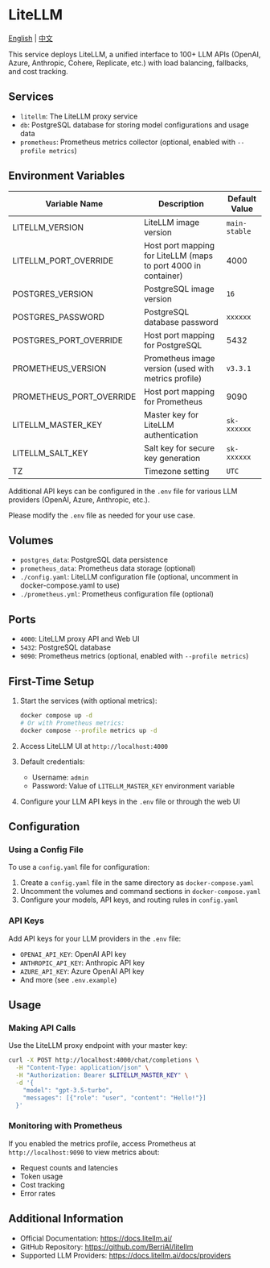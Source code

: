 # LiteLLM

[English](./README.md) | [中文](./README.zh.md)

This service deploys LiteLLM, a unified interface to 100+ LLM APIs (OpenAI, Azure, Anthropic, Cohere, Replicate, etc.) with load balancing, fallbacks, and cost tracking.

## Services

- `litellm`: The LiteLLM proxy service
- `db`: PostgreSQL database for storing model configurations and usage data
- `prometheus`: Prometheus metrics collector (optional, enabled with `--profile metrics`)

## Environment Variables

| Variable Name            | Description                                                    | Default Value |
| ------------------------ | -------------------------------------------------------------- | ------------- |
| LITELLM_VERSION          | LiteLLM image version                                          | `main-stable` |
| LITELLM_PORT_OVERRIDE    | Host port mapping for LiteLLM (maps to port 4000 in container) | 4000          |
| POSTGRES_VERSION         | PostgreSQL image version                                       | `16`          |
| POSTGRES_PASSWORD        | PostgreSQL database password                                   | `xxxxxx`      |
| POSTGRES_PORT_OVERRIDE   | Host port mapping for PostgreSQL                               | 5432          |
| PROMETHEUS_VERSION       | Prometheus image version (used with metrics profile)           | `v3.3.1`      |
| PROMETHEUS_PORT_OVERRIDE | Host port mapping for Prometheus                               | 9090          |
| LITELLM_MASTER_KEY       | Master key for LiteLLM authentication                          | `sk-xxxxxx`   |
| LITELLM_SALT_KEY         | Salt key for secure key generation                             | `sk-xxxxxx`   |
| TZ                       | Timezone setting                                               | `UTC`         |

Additional API keys can be configured in the `.env` file for various LLM providers (OpenAI, Azure, Anthropic, etc.).

Please modify the `.env` file as needed for your use case.

## Volumes

- `postgres_data`: PostgreSQL data persistence
- `prometheus_data`: Prometheus data storage (optional)
- `./config.yaml`: LiteLLM configuration file (optional, uncomment in docker-compose.yaml to use)
- `./prometheus.yml`: Prometheus configuration file (optional)

## Ports

- `4000`: LiteLLM proxy API and Web UI
- `5432`: PostgreSQL database
- `9090`: Prometheus metrics (optional, enabled with `--profile metrics`)

## First-Time Setup

1. Start the services (with optional metrics):

   ```bash
   docker compose up -d
   # Or with Prometheus metrics:
   docker compose --profile metrics up -d
   ```

2. Access LiteLLM UI at `http://localhost:4000`

3. Default credentials:
   - Username: `admin`
   - Password: Value of `LITELLM_MASTER_KEY` environment variable

4. Configure your LLM API keys in the `.env` file or through the web UI

## Configuration

### Using a Config File

To use a `config.yaml` file for configuration:

1. Create a `config.yaml` file in the same directory as `docker-compose.yaml`
2. Uncomment the volumes and command sections in `docker-compose.yaml`
3. Configure your models, API keys, and routing rules in `config.yaml`

### API Keys

Add API keys for your LLM providers in the `.env` file:

- `OPENAI_API_KEY`: OpenAI API key
- `ANTHROPIC_API_KEY`: Anthropic API key
- `AZURE_API_KEY`: Azure OpenAI API key
- And more (see `.env.example`)

## Usage

### Making API Calls

Use the LiteLLM proxy endpoint with your master key:

```bash
curl -X POST http://localhost:4000/chat/completions \
  -H "Content-Type: application/json" \
  -H "Authorization: Bearer $LITELLM_MASTER_KEY" \
  -d '{
    "model": "gpt-3.5-turbo",
    "messages": [{"role": "user", "content": "Hello!"}]
  }'
```

### Monitoring with Prometheus

If you enabled the metrics profile, access Prometheus at `http://localhost:9090` to view metrics about:

- Request counts and latencies
- Token usage
- Cost tracking
- Error rates

## Additional Information

- Official Documentation: <https://docs.litellm.ai/>
- GitHub Repository: <https://github.com/BerriAI/litellm>
- Supported LLM Providers: <https://docs.litellm.ai/docs/providers>
